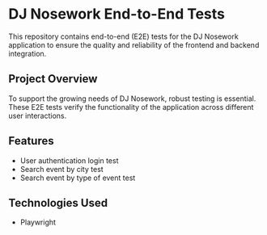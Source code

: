 # DJ Nosework End-to-End Tests

This repository contains end-to-end (E2E) tests for the DJ Nosework application to ensure the quality and reliability of the frontend and backend integration.

## Project Overview

To support the growing needs of DJ Nosework, robust testing is essential. These E2E tests verify the functionality of the application across different user interactions.

## Features

- User authentication login test
- Search event by city test
- Search event by type of event test

## Technologies Used

- Playwright
